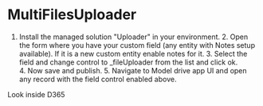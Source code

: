 # MultiFilesUploader

 1. Install the managed solution "Uploader" in your environment. 
	2. Open the form where you have your custom field (any entity with Notes setup available). If it is a new custom entity enable notes for it. 
	3. Select the field and change control to _fileUploader from the list and click ok. 		
	4. Now save and publish. 
	5. Navigate to Model drive app UI and open any record with the field control enabled above. 


Look inside D365


